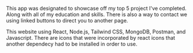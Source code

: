 This app was designated to showcase off my top 5 project I've completed. Along with all of my education and skills. There is also a way to contact we using linked buttons to direct you to another page. 

This website using React, Node.js, Tailwind CSS, MongoDB, Postman, and Javascript. There are icons that were incorporated by react icons that another dependecy had to be installed in order to use. 
